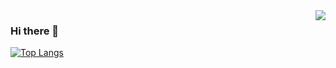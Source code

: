 <img align="right" src="https://github-readme-stats.vercel.app/api?username=monellz&count_private=true&show_icons=true&icon_color=805AD5&text_color=718096&bg_color=ffffff&hide_title=true" />

### Hi there 👋

[![Top Langs](https://github-readme-stats.vercel.app/api/top-langs/?username=monellz)](https://github.com/monellz/monellz)



<!--
**monellz/monellz** is a ✨ _special_ ✨ repository because its `README.md` (this file) appears on your GitHub profile.

Here are some ideas to get you started:

- 🔭 I’m currently working on ...
- 🌱 I’m currently learning ...
- 👯 I’m looking to collaborate on ...
- 🤔 I’m looking for help with ...
- 💬 Ask me about ...
- 📫 How to reach me: ...
- 😄 Pronouns: ...
- ⚡ Fun fact: ...
-->
